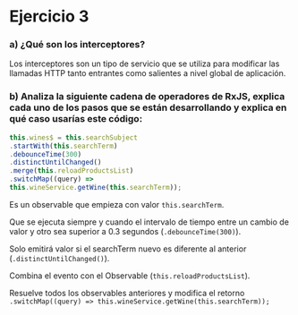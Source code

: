# Ejercicio 3

### a) ¿Qué son los interceptores?

Los interceptores son un tipo de servicio que se utiliza para modificar las llamadas HTTP tanto entrantes
como salientes a nivel global de aplicación.

### b) Analiza la siguiente cadena de operadores de RxJS, explica cada uno de los pasos que se están desarrollando y explica en qué caso usarías este código:
 
``` typescript
this.wines$ = this.searchSubject
.startWith(this.searchTerm)
.debounceTime(300)
.distinctUntilChanged()
.merge(this.reloadProductsList)
.switchMap((query) =>
this.wineService.getWine(this.searchTerm));
```

Es un observable que empieza con valor `this.searchTerm`.

Que se ejecuta siempre y cuando el intervalo de tiempo entre un cambio de valor y otro sea superior a 0.3 segundos (`.debounceTime(300)`).

Solo emitirá valor si el searchTerm nuevo es diferente al anterior (`.distinctUntilChanged()`).

Combina el evento con el Observable (`this.reloadProductsList`).

Resuelve todos los observables anteriores y modifica el retorno `.switchMap((query) =>
this.wineService.getWine(this.searchTerm));`
